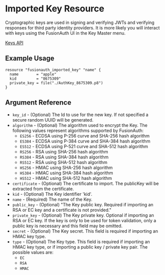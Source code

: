 # Imported Key Resource

Cryptographic keys are used in signing and verifying JWTs and verifying responses for third party identity providers. It is more likely you will interact with keys using the FusionAuth UI in the Key Master menu. 

[Keys API](https://fusionauth.io/docs/v1/tech/apis/keys)

## Example Usage

```hcl
resource "fusionauth_imported_key" "name" {
  name        = "apple"
  kid         = "8675309"
  private_key = file("./AuthKey_8675309.p8")
}
```

## Argument Reference

* `key_id` - (Optional) The Id to use for the new key. If not specified a secure random UUID will be generated.
* `algorithm` - (Optional) The algorithm used to encrypt the Key. The following values represent algorithms supported by FusionAuth:
    - `ES256` - ECDSA using P-256 curve and SHA-256 hash algorithm
    - `ES384` - ECDSA using P-384 curve and SHA-384 hash algorithm
    - `ES512` - ECDSA using P-521 curve and SHA-512 hash algorithm
    - `RS256` - RSA using SHA-256 hash algorithm
    - `RS384` - RSA using SHA-384 hash algorithm
    - `RS512` - RSA using SHA-512 hash algorithm
    - `HS256` - HMAC using SHA-256 hash algorithm
    - `HS384` - HMAC using SHA-384 hash algorithm
    - `HS512` - HMAC using SHA-512 hash algorithm
* `certificate` - (Optional) The certificate to import. The publicKey will be extracted from the certificate.
* `kid` - (Optional) The Key identifier 'kid'.
* `name` - (Required) The name of the Key.
* `public_key` - (Optional) "The Key public key. Required if importing an RSA or EC key and a certificate is not provided."
* `private_key` - (Optional) The Key private key. Optional if importing an RSA or EC key. If the key is only to be used for token validation, only a public key is necessary and this field may be omitted.
* `secret` - (Optional) The Key secret. This field is required if importing an HMAC key type.
* `type` - (Optional) The Key type. This field is required if importing an HMAC key type, or if importing a public key / private key pair. The possible values are:
    - `EC`
    - `RSA`
    - `HMAC`